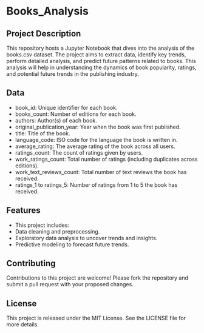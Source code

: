 # Books_Analysis

## Project Description
This repository hosts a Jupyter Notebook that dives into the analysis of the books.csv dataset. The project aims to extract data, identify key trends, perform detailed analysis, and predict future patterns related to books. This analysis will help in understanding the dynamics of book popularity, ratings, and potential future trends in the publishing industry.

## Data
* book_id: Unique identifier for each book.
* books_count: Number of editions for each book.
* authors: Author(s) of each book.
* original_publication_year: Year when the book was first published.
* title: Title of the book.
* language_code: ISO code for the language the book is written in.
* average_rating: The average rating of the book across all users.
* ratings_count: The count of ratings given by users.
* work_ratings_count: Total number of ratings (including duplicates across editions).
* work_text_reviews_count: Total number of text reviews the book has received.
* ratings_1 to ratings_5: Number of ratings from 1 to 5 the book has received.

## Features
* This project includes:
* Data cleaning and preprocessing.
* Exploratory data analysis to uncover trends and insights.
* Predictive modeling to forecast future trends.

## Contributing
Contributions to this project are welcome! Please fork the repository and submit a pull request with your proposed changes.

## License
This project is released under the MIT License. See the LICENSE file for more details.
